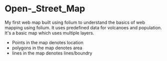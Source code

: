 # Open-_Street_Map
My first web map built using folium to understand the basics of web mapping using folium.
It uses predefined data for volcanoes and population.
It's a basic map which uses multiple layers.

* Points in the map denotes location
* polygons in the map denotes area
* lines in the map denotes lines/boundry

